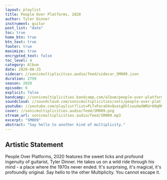 ```yaml
---
layout: playlist
title: People Over Platforms, 2020
author: Tyler Dinner
instrument: guitar
post_list: "date"
toc: true
home_btn: true
btn_text: true
footer: true
maximize: true
encrypted_text: false
toc_level: 4
category: Album
date: 2020-08-25
sidecar: //sonicmultiplicities.audio/feed/sidecar_SM009.json
duration: 2759
season: 2020
episode: 6
explicit: false
bandcamp: //sonicmultiplicities.bandcamp.com/album/people-over-platforms-2020
soundcloud: //soundcloud.com/sonicmultiplicities/sets/people-over-platforms-2020
youtube: //youtube.com/playlist?list=PLTxParaO4vQseigEhlcwuUwXWRUr60qMF
cover: //sonicmultiplicities.audio/feed/SM009.png
stream_url: sonicmultiplicities.audio/feed/SM009.mp3
excerpt: "SM009"
abstract: "Say hello to another kind of multiplicity."
---
```

## Artistic Statement

People Over Platforms, 2020 features the sweet licks and profound ingenuity of
guitarist, Tyler Dinner. He takes us on a wild ride through his mind - a place
where the 1970s never ended. It's surprising, it's magical, it's profoundly
original. Say hello to the other Multiplicity. You cannot escape it.
